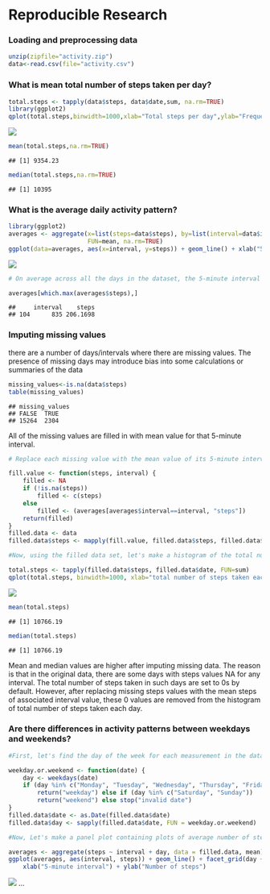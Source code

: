 
# Reproducible Research

### Loading and preprocessing data

```r
unzip(zipfile="activity.zip")
data<-read.csv(file="activity.csv")
```

### What is mean total number of steps taken per day?


```r
total.steps <- tapply(data$steps, data$date,sum, na.rm=TRUE)
library(ggplot2)
qplot(total.steps,binwidth=1000,xlab="Total steps per day",ylab="Frequency")
```

![](PA1_template_files/figure-html/activity-1.png)<!-- -->

```r
mean(total.steps,na.rm=TRUE)
```

```
## [1] 9354.23
```

```r
median(total.steps,na.rm=TRUE)
```

```
## [1] 10395
```
### What is the average daily activity pattern?

```r
library(ggplot2)
averages <- aggregate(x=list(steps=data$steps), by=list(interval=data$interval),
                      FUN=mean, na.rm=TRUE)
ggplot(data=averages, aes(x=interval, y=steps)) + geom_line() + xlab("5-minute interval") + ylab("average number of steps taken")
```

![](PA1_template_files/figure-html/data-1.png)<!-- -->

```r
# On average across all the days in the dataset, the 5-minute interval contains the maximum number of steps?

averages[which.max(averages$steps),]
```

```
##     interval    steps
## 104      835 206.1698
```
### Imputing missing values
there are a number of days/intervals where there are missing values. The presence of missing days may introduce bias into some calculations or summaries of the data


```r
missing_values<-is.na(data$steps)
table(missing_values)
```

```
## missing_values
## FALSE  TRUE 
## 15264  2304
```

All of the missing values are filled in with mean value for that 5-minute interval.


```r
# Replace each missing value with the mean value of its 5-minute interval

fill.value <- function(steps, interval) {
    filled <- NA
    if (!is.na(steps))
        filled <- c(steps)
    else
        filled <- (averages[averages$interval==interval, "steps"])
    return(filled)
}
filled.data <- data
filled.data$steps <- mapply(fill.value, filled.data$steps, filled.data$interval)

#Now, using the filled data set, let's make a histogram of the total number of steps taken each day and calculate the mean and median total number of steps.

total.steps <- tapply(filled.data$steps, filled.data$date, FUN=sum)
qplot(total.steps, binwidth=1000, xlab="total number of steps taken each day")
```

![](PA1_template_files/figure-html/missing_values-1.png)<!-- -->

```r
mean(total.steps)
```

```
## [1] 10766.19
```

```r
median(total.steps)
```

```
## [1] 10766.19
```
Mean and median values are higher after imputing missing data. The reason is that in the original data, there are some days with steps values NA for any interval. The total number of steps taken in such days are set to 0s by default. However, after replacing missing steps values with the mean steps of associated interval value, these 0 values are removed from the histogram of total number of steps taken each day.

### Are there differences in activity patterns between weekdays and weekends?


```r
#First, let's find the day of the week for each measurement in the dataset. In this part, we use the dataset with the filled-in values.

weekday.or.weekend <- function(date) {
    day <- weekdays(date)
    if (day %in% c("Monday", "Tuesday", "Wednesday", "Thursday", "Friday")) 
        return("weekday") else if (day %in% c("Saturday", "Sunday")) 
        return("weekend") else stop("invalid date")
}
filled.data$date <- as.Date(filled.data$date)
filled.data$day <- sapply(filled.data$date, FUN = weekday.or.weekend)

#Now, Let's make a panel plot containing plots of average number of steps taken on weekdays and weekends.

averages <- aggregate(steps ~ interval + day, data = filled.data, mean)
ggplot(averages, aes(interval, steps)) + geom_line() + facet_grid(day ~ .) + 
    xlab("5-minute interval") + ylab("Number of steps")
```

![](PA1_template_files/figure-html/filled.data-1.png)<!-- -->
...



